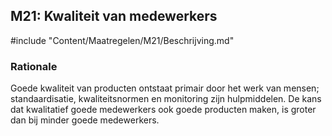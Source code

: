 ## M21: Kwaliteit van medewerkers

#include "Content/Maatregelen/M21/Beschrijving.md"

### Rationale

Goede kwaliteit van producten ontstaat primair door het werk van mensen; standaardisatie, kwaliteitsnormen en monitoring zijn hulpmiddelen. De kans dat kwalitatief goede medewerkers ook goede producten maken, is groter dan bij minder goede medewerkers.
